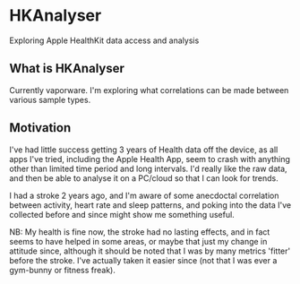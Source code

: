 # HKAnalyser
Exploring Apple HealthKit data access and analysis

## What is HKAnalyser

Currently vaporware.  I'm exploring what correlations can be made between various sample types.  

## Motivation

I've had little success getting 3 years of Health data off the device, as all apps I've tried, including the Apple Health App, 
seem to crash with anything other than limited time period and long intervals.  I'd really like the raw data,
and then be able to analyse it on a PC/cloud so that I can look for trends.

I had a stroke 2 years ago, and I'm aware of some anecdoctal correlation between activity, heart rate and sleep patterns,
and poking into the data I've collected before and since might show me something useful.

NB: My health is fine now, the stroke had no lasting effects, and in fact seems to have helped in some areas, or maybe
that just my change in attitude since, although it should be noted that I was by many metrics 'fitter' before the stroke.
I've actually taken it easier since (not that I was ever a gym-bunny or fitness freak).
